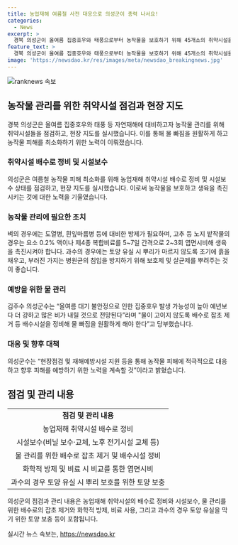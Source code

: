 ```yaml
---
title: 농업재해 여름철 사전 대응으로 의성군이 총력 나서요!
categories:
  - News
excerpt: >
  경북 의성군이 올여름 집중호우와 태풍으로부터 농작물을 보호하기 위해 45개소의 취약시설을 현장점검했다. 이를 통해 취약시설 배수로 정비와 농작물 관리를 당부했으며, 물 빠짐을 위해 배수로 정비하고 바른 시설하우스와 과수원을 지원한다. 의성군수는 농작물 피해를 최소화하기 위해 대응할 것이라 밝혔다. 기사 전문보기 [링크]
feature_text: >
  경북 의성군이 올여름 집중호우와 태풍으로부터 농작물을 보호하기 위해 45개소의 취약시설을 현장점검했다. 이를 통해 취약시설 배수로 정비와 농작물 관리를 당부했으며, 물 빠짐을 위해 배수로 정비하고 바른 시설하우스와 과수원을 지원한다. 의성군수는 농작물 피해를 최소화하기 위해 대응할 것이라 밝혔다. 기사 전문보기 [링크]
image: 'https://newsdao.kr/res/images/meta/newsdao_breakingnews.jpg'
---
```


<p><img src="https://newsdao.kr/res/images/meta/newsdao_breakingnews.jpg" alt="ranknews 속보" /></p>

<h2 data-ke-size="size26">농작물 관리를 위한 취약시설 점검과 현장 지도</h2>

<p data-ke-size="size16">경북 의성군은 올여름 집중호우와 태풍 등 자연재해에 대비하고자 농작물 관리를 위해 취약시설들을 점검하고, 현장 지도를 실시했습니다. 이를 통해 물 빠짐을 원활하게 하고 농작물 피해를 최소화하기 위한 노력이 이뤄졌습니다.</p>

<h3><b>취약시설 배수로 정비 및 시설보수</b></h3>

<p data-ke-size="size16">의성군은 여름철 농작물 피해 최소화를 위해 농업재해 취약시설 배수로 정비 및 시설보수 상태를 점검하고, 현장 지도를 실시했습니다. 이로써 농작물을 보호하고 생육을 촉진시키는 것에 대한 노력을 기울였습니다.</p>

<h3><b>농작물 관리에 필요한 조치</b></h3>

<p data-ke-size="size16">벼의 경우에는 도열병, 흰잎마름병 등에 대비한 방제가 필요하며, 고추 등 노지 밭작물의 경우는 요소 0.2% 액이나 제4종 복합비료를 5~7일 간격으로 2~3회 엽면시비해 생육을 촉진시켜야 합니다. 과수의 경우에는 토양 유실 시 뿌리가 마르지 않도록 조기에 흙을 채우고, 부러진 가지는 병원균의 침입을 방지하기 위해 보호제 및 살균제를 뿌려주는 것이 좋습니다.</p>

<h3><b>예방을 위한 물 관리</b></h3>

<p data-ke-size="size16">김주수 의성군수는 “올여름 대기 불안정으로 인한 집중호우 발생 가능성이 높아 예년보다 더 강하고 많은 비가 내릴 것으로 전망된다”라며 "물이 고이지 않도록 배수로 잡초 제거 등 배수시설을 정비해 물 빠짐을 원활하게 해야 한다”고 당부했습니다.</p>

<h3><b>대응 및 향후 대책</b></h3>

<p data-ke-size="size16">의성군수는 “현장점검 및 재해예방시설 지원 등을 통해 농작물 피해에 적극적으로 대응하고 향후 피해를 예방하기 위한 노력을 계속할 것”이라고 밝혔습니다.</p>

<h2 data-ke-size="size26">점검 및 관리 내용</h2>

<table>
<tbody>
<tr>
<td style="text-align: center; height: 17px;"><b>점검 및 관리 내용</b></td>
</tr>
<tr>
<td style="text-align: center; height: 17px;">농업재해 취약시설 배수로 정비</td>
</tr>
<tr>
<td style="text-align: center; height: 17px;">시설보수(비닐 보수·교체, 노후 전기시설 교체 등)</td>
</tr>
<tr>
<td style="text-align: center; height: 17px;">물 관리를 위한 배수로 잡초 제거 및 배수시설 정비</td>
</tr>
<tr>
<td style="text-align: center; height: 17px;">화학적 방제 및 비료 시 비교를 통한 엽면시비</td>
</tr>
<tr>
<td style="text-align: center; height: 17px;">과수의 경우 토양 유실 시 뿌리 보호를 위한 토양 보충</td>
</tr>
</tbody>
</table>

<p data-ke-size="size16">의성군의 점검과 관리 내용은 농업재해 취약시설의 배수로 정비와 시설보수, 물 관리를 위한 배수로의 잡초 제거와 화학적 방제, 비료 사용, 그리고 과수의 경우 토양 유실을 막기 위한 토양 보충 등이 포함됩니다.</p>
실시간 뉴스 속보는, <a href="https://newsdao.kr" rel="dofollow">https://newsdao.kr</a>



